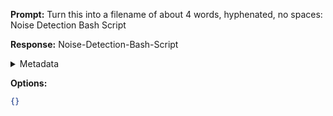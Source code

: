 **Prompt:**
Turn this into a filename of about 4 words, hyphenated, no spaces: Noise Detection Bash Script

**Response:**
Noise-Detection-Bash-Script

<details><summary>Metadata</summary>

- Duration: 913 ms
- Datetime: 2023-09-23T10:19:37.299948
- Model: gpt-3.5-turbo-0613

</details>

**Options:**
```json
{}
```

